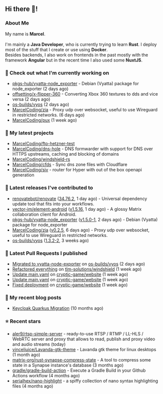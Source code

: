## Hi there 👋!




### About Me

My name is **Marcel**.
<br><br>
I'm mainly a **Java Developer**, who is currently trying to learn **Rust**. I deploy most of the stuff that I create or use using **Docker**.
<br>
Besides backends, I also work on frontends in the past mostly with the framework **Angular** but in the recent time I also used some **NuxtJS**. 



### 👷 Check out what I'm currently working on

- [pkgs-hub/vyatta-node_exporter](https://github.com/pkgs-hub/vyatta-node_exporter) - Debian (Vyatta) package for node_exporter (2 days ago)
- [offsetting/x-flipper-360](https://github.com/offsetting/x-flipper-360) - Converting Xbox 360 textures to dds and vice versa (2 days ago)
- [os-builds/vyos](https://github.com/os-builds/vyos) (2 days ago)
- [MarcelCoding/zia](https://github.com/MarcelCoding/zia) - Proxy udp over websocket, useful to use Wireguard in restricted networks. (6 days ago)
- [MarcelCoding/pux](https://github.com/MarcelCoding/pux) (1 week ago)

### 🌱 My latest projects

- [MarcelCoding/ftp-hetzner-test](https://github.com/MarcelCoding/ftp-hetzner-test)
- [MarcelCoding/dns-hole](https://github.com/MarcelCoding/dns-hole) - DNS formwarder with support for DNS over HTTPS upstreams, caching and blocking of domains
- [MarcelCoding/windshield-rs](https://github.com/MarcelCoding/windshield-rs)
- [MarcelCoding/cfds](https://github.com/MarcelCoding/cfds) - Sync dns zone files with Cloudflare
- [MarcelCoding/siv](https://github.com/MarcelCoding/siv) - router for Hyper with out of the box openapi generation

### 🔭 Latest releases I've contributed to

- [renovatebot/renovate](https://github.com/renovatebot/renovate) ([34.76.2](https://github.com/renovatebot/renovate/releases/tag/34.76.2), 1 day ago) - Universal dependency update tool that fits into your workflows.
- [vector-im/element-android](https://github.com/vector-im/element-android) ([v1.5.16](https://github.com/vector-im/element-android/releases/tag/v1.5.16), 1 day ago) - A glossy Matrix collaboration client for Android.
- [pkgs-hub/vyatta-node_exporter](https://github.com/pkgs-hub/vyatta-node_exporter) ([v1.5.0-1](https://github.com/pkgs-hub/vyatta-node_exporter/releases/tag/v1.5.0-1), 2 days ago) - Debian (Vyatta) package for node_exporter
- [MarcelCoding/zia](https://github.com/MarcelCoding/zia) ([v0.2.5](https://github.com/MarcelCoding/zia/releases/tag/v0.2.5), 6 days ago) - Proxy udp over websocket, useful to use Wireguard in restricted networks.
- [os-builds/vyos](https://github.com/os-builds/vyos) ([1.3.2-2](https://github.com/os-builds/vyos/releases/tag/1.3.2-2), 3 weeks ago)

### 🔨 Latest Pull Requests I published

- [Migrated to vyatta-node-exporter](https://github.com/os-builds/vyos/pull/6) on [os-builds/vyos](https://github.com/os-builds/vyos) (2 days ago)
- [Refactored everything](https://github.com/tlm-solutions/windshield/pull/18) on [tlm-solutions/windshield](https://github.com/tlm-solutions/windshield) (1 week ago)
- [Update main.yaml](https://github.com/cryptic-game/website/pull/400) on [cryptic-game/website](https://github.com/cryptic-game/website) (1 week ago)
- [Update main.yaml](https://github.com/cryptic-game/website/pull/399) on [cryptic-game/website](https://github.com/cryptic-game/website) (1 week ago)
- [Fixed deployment](https://github.com/cryptic-game/website/pull/398) on [cryptic-game/website](https://github.com/cryptic-game/website) (1 week ago)

### 📜 My recent blog posts

- [Keycloak Quarkus Migration](https://m4rc3l.de/blog/keycloak-quarkus-migration) (10 months ago)

### ⭐ Recent stars

- [aler9/rtsp-simple-server](https://github.com/aler9/rtsp-simple-server) - ready-to-use RTSP / RTMP / LL-HLS / WebRTC server and proxy that allows to read, publish and proxy video and audio streams (today)
- [vinceliuice/Lavanda-gtk-theme](https://github.com/vinceliuice/Lavanda-gtk-theme) - Lavanda gtk theme for linux desktops (1 month ago)
- [matrix-org/rust-synapse-compress-state](https://github.com/matrix-org/rust-synapse-compress-state) - A tool to compress some state in a Synapse instance&#39;s database (3 months ago)
- [gradle/gradle-build-action](https://github.com/gradle/gradle-build-action) - Execute a Gradle Build in your Github Actions workflow (4 months ago)
- [serialhex/nano-highlight](https://github.com/serialhex/nano-highlight) - a spiffy collection of nano syntax highlighting files (4 months ago)
